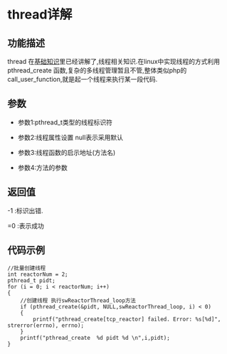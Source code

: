# thread详解

## 功能描述

thread 在[基础知识](../append/F3_基础知识.md)里已经讲解了,线程相关知识.在linux中实现线程的方式利用pthread_create 函数,复杂的多线程管理暂且不管,整体类似php的call_user_function,就是起一个线程来执行某一段代码.

## 参数

* 参数1:pthread_t类型的线程标识符

* 参数2:线程属性设置 null表示采用默认

* 参数3:线程函数的启示地址(方法名)

* 参数4:方法的参数


## 返回值

-1 :标识出错.

=0 :表示成功

## 代码示例
    //批量创建线程
    int reactorNum = 2;
    pthread_t pidt;
    for (i = 0; i < reactorNum; i++)
    {
        //创建线程 执行swReactorThread_loop方法
        if (pthread_create(&pidt, NULL,swReactorThread_loop, i) < 0)
        {
            printf("pthread_create[tcp_reactor] failed. Error: %s[%d]", strerror(errno), errno);
        }
        printf("pthread_create  %d pidt %d \n",i,pidt);
    }

